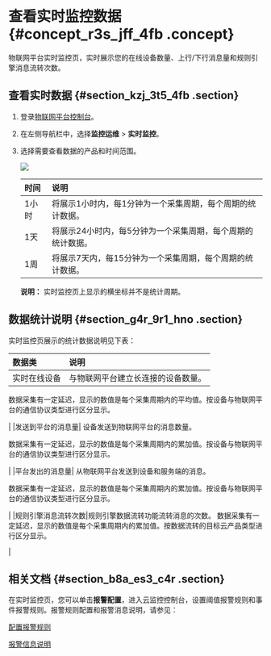 # 查看实时监控数据 {#concept_r3s_jff_4fb .concept}

物联网平台实时监控页，实时展示您的在线设备数量、上行/下行消息量和规则引擎消息流转次数。

## 查看实时数据 {#section_kzj_3t5_4fb .section}

1.  登录[物联网平台控制台](http://iot.console.aliyun.com/)。
2.  在左侧导航栏中，选择**监控运维** \> **实时监控**。
3.  选择需要查看数据的产品和时间范围。

    ![](http://static-aliyun-doc.oss-cn-hangzhou.aliyuncs.com/assets/img/24121/156266352214296_zh-CN.png)

    |时间|说明|
    |:-|:-|
    |1小时|将展示1小时内，每1分钟为一个采集周期，每个周期的统计数据。|
    |1天|将展示24小时内，每5分钟为一个采集周期，每个周期的统计数据。|
    |1周|将展示7天内，每15分钟为一个采集周期，每个周期的统计数据。|

    **说明：** 实时监控页上显示的横坐标并不是统计周期。


## 数据统计说明 {#section_g4r_9r1_hno .section}

实时监控页展示的统计数据说明见下表：

|数据类|说明|
|:--|:-|
|实时在线设备| 与物联网平台建立长连接的设备数量。

 数据采集有一定延迟，显示的数值是每个采集周期内的平均值。按设备与物联网平台的通信协议类型进行区分显示。

 |
|发送到平台的消息量| 设备发送到物联网平台的消息数量。

 数据采集有一定延迟，显示的数值是每个采集周期内的累加值。按设备与物联网平台的通信协议类型进行区分显示。

 |
|平台发出的消息量| 从物联网平台发送到设备和服务端的消息。

 数据采集有一定延迟，显示的数值是每个采集周期内的累加值。按设备与物联网平台的通信协议类型进行区分显示。

 |
|规则引擎消息流转次数|规则引擎数据流转功能流转消息的次数。 数据采集有一定延迟，显示的数值是每个采集周期内的累加值。按数据流转的目标云产品类型进行区分显示。

 |

## 相关文档 {#section_b8a_es3_c4r .section}

在实时监控页，您可以单击**报警配置**，进入云监控控制台，设置阈值报警规则和事件报警规则。报警规则配置和报警消息说明，请参见：

[配置报警规则](cn.zh-CN/用户指南/监控运维/实时监控/配置报警规则.md#)

[报警信息说明](cn.zh-CN/用户指南/监控运维/实时监控/报警信息说明.md#)

